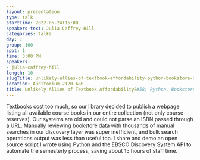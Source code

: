 ```yaml
---
layout: presentation
type: talk 
startTime: 2022-05-24T15:00
speakers-text: Julia Caffrey-Hill
categories: talks
day: 1
group: 100
spot: 1
time: 3:00 PM
speakers:
- julia-caffrey-hill
length: 10
slugTitle: unlikely-allies-of-textbook-affordability-python-bookstore-data-and-a-discovery-api
location: Auditorium 2120 A&B
title: Unlikely Allies of Textbook Affordability&#58; Python, Bookstore Data, and a Discovery API
---
```

Textbooks cost too much, so our library decided to publish a webpage listing all available course books in our entire collection (not only course reserves). Our systems are old and could not parse an ISBN passed through a URL. Manually reviewing bookstore data with thousands of manual searches in our discovery layer was super inefficient, and bulk search operations output was less than useful too. I share and demo an open source script I wrote using Python and the EBSCO Discovery System API to automate the semesterly process, saving about 15 hours of staff time.